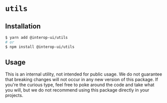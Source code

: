 # `utils`

## Installation

```sh
$ yarn add @interop-ui/utils
# or
$ npm install @interop-ui/utils
```

## Usage

This is an internal utility, not intended for public usage. We do not guarantee that breaking changes will not occur in any new version of this package. If you're the curious type, feel free to poke around the code and take what you will, but we do not recommend using this package directly in your projects.
